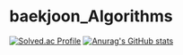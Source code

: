 # baekjoon_Algorithms

[![Solved.ac Profile](http://mazassumnida.wtf/api/v2/generate_badge?boj=lmw7414)](https://solved.ac/lmw7414/)
[![Anurag's GitHub stats](https://github-readme-stats.vercel.app/api?username=lmw7414)](https://github.com/lmw7414/github-readme-stats)

